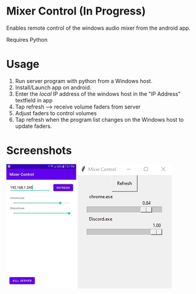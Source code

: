 # Mixer Control (In Progress)
Enables remote control of the windows audio mixer from the android app. 

Requires Python

# Usage
1. Run server program with python from a Windows host.
2. Install/Launch app on android.
3. Enter the *local* IP address of the windows host in the "IP Address" textfield in app
4. Tap refresh --> receive volume faders from server
5. Adjust faders to control volumes
6. Tap refresh when the program list changes on the Windows host to update faders.

# Screenshots
![alt text](https://github.com/rmcclintick/Mixer_Control/blob/master/resources/App%20Screenshot.jpg "Client app Screenshot")
![alt text](https://github.com/rmcclintick/Mixer_Control/blob/master/resources/Server%20Screenshot.png "Server Screenshot")
